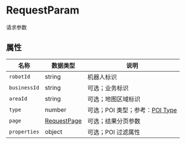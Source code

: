 # RequestParam

请求参数

## 属性

| 名称         | 数据类型                            | 说明                                               |
| ------------ | ----------------------------------- | -------------------------------------------------- |
| `robotId`    | string                              | 机器人标识                                         |
| `businessId` | string                              | 可选；业务标识                                     |
| `areaId`     | string                              | 可选；地图区域标识                                 |
| `type`       | number                              | 可选；POI 类型；参考：[POI Type](#/Define-PoiType) |
| `page`       | [RequestPage](#/Define-RequestPage) | 可选；结果分页参数                                 |
| `properties` | object                              | 可选；POI 过滤属性                                 |

